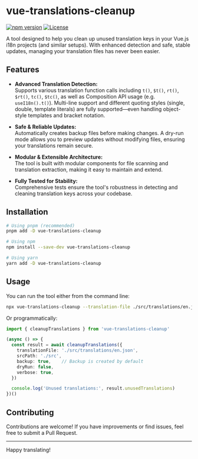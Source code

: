 # vue-translations-cleanup

[![npm version](https://img.shields.io/npm/v/vue-translations-cleanup.svg)](https://www.npmjs.com/package/vue-translations-cleanup)
[![License](https://img.shields.io/npm/l/vue-translations-cleanup.svg)](https://github.com/yourusername/vue-translations-cleanup/blob/main/LICENSE)

A tool designed to help you clean up unused translation keys in your Vue.js i18n projects (and similar setups). With enhanced detection and safe, stable updates, managing your translation files has never been easier.

## Features

- **Advanced Translation Detection:**  
  Supports various translation function calls including `t()`, `$t()`, `rt()`, `$rt()`, `tc()`, `$tc()`, as well as Composition API usage (e.g. `useI18n().t()`). Multi-line support and different quoting styles (single, double, template literals) are fully supported—even handling object-style templates and bracket notation.

- **Safe & Reliable Updates:**  
  Automatically creates backup files before making changes. A dry-run mode allows you to preview updates without modifying files, ensuring your translations remain secure.

- **Modular & Extensible Architecture:**  
  The tool is built with modular components for file scanning and translation extraction, making it easy to maintain and extend.

- **Fully Tested for Stability:**  
  Comprehensive tests ensure the tool's robustness in detecting and cleaning translation keys across your codebase.

## Installation

```bash
# Using pnpm (recommended)
pnpm add -D vue-translations-cleanup

# Using npm
npm install --save-dev vue-translations-cleanup

# Using yarn
yarn add -D vue-translations-cleanup
```

## Usage

You can run the tool either from the command line:

```bash
npx vue-translations-cleanup --translation-file ./src/translations/en.json --src-path ./src
```

Or programmatically:

```typescript
import { cleanupTranslations } from 'vue-translations-cleanup'

(async () => {
  const result = await cleanupTranslations({
    translationFile: './src/translations/en.json',
    srcPath: './src',
    backup: true,    // Backup is created by default
    dryRun: false,
    verbose: true,
  })

  console.log('Unused translations:', result.unusedTranslations)
})()
```

## Contributing

Contributions are welcome! If you have improvements or find issues, feel free to submit a Pull Request.

---

Happy translating!

